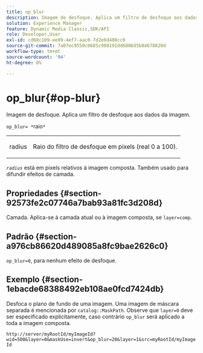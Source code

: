 ```yaml
---
title: op_blur
description: Imagem de desfoque. Aplica um filtro de desfoque aos dados da imagem.
solution: Experience Manager
feature: Dynamic Media Classic,SDK/API
role: Developer,User
exl-id: cd68c109-ee99-4ef7-aac0-7d2e6d408cc0
source-git-commit: 7a07ec9550c0685c908191dd6806d5b84678820d
workflow-type: tm+mt
source-wordcount: '94'
ht-degree: 0%

---
```


# op_blur{#op-blur}

Imagem de desfoque. Aplica um filtro de desfoque aos dados da imagem.

`op_blur= *`raio`*`

<table id="simpletable_1DD41D819BE74130A77ECFC28486F70A"> 
 <tr class="strow"> 
  <td class="stentry"> <p><span class="varname"> radius</span> </p> </td> 
  <td class="stentry"> <p>Raio do filtro de desfoque em pixels (real 0 a 100). </p></td> 
 </tr> 
</table>

*`radius`* está em pixels relativos à imagem composta. Também usado para difundir efeitos de camada.

## Propriedades {#section-92573fe2c07746a7bab93a81fc3d208d}

Camada. Aplica-se à camada atual ou à imagem composta, se `layer=comp`.

## Padrão {#section-a976cb86620d489085a8fc9bae2626c0}

`op_blur=0`, para nenhum efeito de desfoque.

## Exemplo {#section-1ebacde68388492eb108ae0fcd7424db}

Desfoca o plano de fundo de uma imagem. Uma imagem de máscara separada é mencionada por `catalog::MaskPath`. Observe que `layer=0` deve ser especificado explicitamente, caso contrário `op_blur` será aplicado a toda a imagem composta.

`http://server/myRootId/myImageId?wid=500&layer=0&maskUse=invert&op_blur=20&layer=1&src=myRootId/myImageId`
